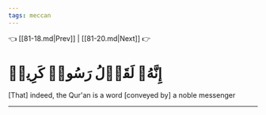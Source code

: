 ```yaml
---
tags: meccan
---
```


👈 [[81-18.md|Prev]] | [[81-20.md|Next]] 👉

# إِنَّهُۥ لَقَوۡلُ رَسُولٖ كَرِيمٖ

[That] indeed, the Qur'an is a word [conveyed by] a noble messenger

---

